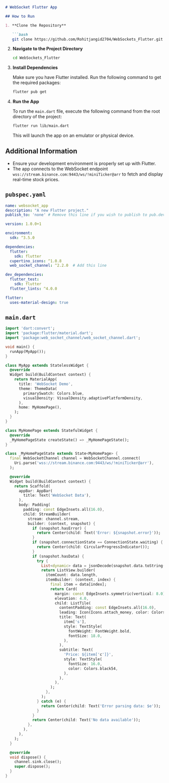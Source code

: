 ```markdown
# WebSocket Flutter App

## How to Run

1. **Clone the Repository**

   ```bash
   git clone https://github.com/Rohitjangid2704/WebSockets_Flutter.git
   ```

2. **Navigate to the Project Directory**

   ```bash
   cd WebSockets_Flutter
   ```

3. **Install Dependencies**

   Make sure you have Flutter installed. Run the following command to get the required packages:

   ```bash
   flutter pub get
   ```

4. **Run the App**

   To run the `main.dart` file, execute the following command from the root directory of the project:

   ```bash
   flutter run lib/main.dart
   ```

   This will launch the app on an emulator or physical device.

## Additional Information

- Ensure your development environment is properly set up with Flutter.
- The app connects to the WebSocket endpoint `wss://stream.binance.com:9443/ws/!miniTicker@arr` to fetch and display real-time stock prices.

## `pubspec.yaml`

```yaml
name: websocket_app
description: "A new Flutter project."
publish_to: 'none' # Remove this line if you wish to publish to pub.dev

version: 1.0.0+1

environment:
  sdk: ^3.5.0

dependencies:
  flutter:
    sdk: flutter
  cupertino_icons: ^1.0.8
  web_socket_channel: ^2.2.0  # Add this line

dev_dependencies:
  flutter_test:
    sdk: flutter
  flutter_lints: ^4.0.0

flutter:
  uses-material-design: true
```

## `main.dart`

```dart
import 'dart:convert';
import 'package:flutter/material.dart';
import 'package:web_socket_channel/web_socket_channel.dart';

void main() {
  runApp(MyApp());
}

class MyApp extends StatelessWidget {
  @override
  Widget build(BuildContext context) {
    return MaterialApp(
      title: 'WebSocket Demo',
      theme: ThemeData(
        primarySwatch: Colors.blue,
        visualDensity: VisualDensity.adaptivePlatformDensity,
      ),
      home: MyHomePage(),
    );
  }
}

class MyHomePage extends StatefulWidget {
  @override
  _MyHomePageState createState() => _MyHomePageState();
}

class _MyHomePageState extends State<MyHomePage> {
  final WebSocketChannel channel = WebSocketChannel.connect(
    Uri.parse('wss://stream.binance.com:9443/ws/!miniTicker@arr'),
  );

  @override
  Widget build(BuildContext context) {
    return Scaffold(
      appBar: AppBar(
        title: Text('WebSocket Data'),
      ),
      body: Padding(
        padding: const EdgeInsets.all(16.0),
        child: StreamBuilder(
          stream: channel.stream,
          builder: (context, snapshot) {
            if (snapshot.hasError) {
              return Center(child: Text('Error: ${snapshot.error}'));
            }
            if (snapshot.connectionState == ConnectionState.waiting) {
              return Center(child: CircularProgressIndicator());
            }
            if (snapshot.hasData) {
              try {
                List<dynamic> data = jsonDecode(snapshot.data.toString());
                return ListView.builder(
                  itemCount: data.length,
                  itemBuilder: (context, index) {
                    final item = data[index];
                    return Card(
                      margin: const EdgeInsets.symmetric(vertical: 8.0),
                      elevation: 4.0,
                      child: ListTile(
                        contentPadding: const EdgeInsets.all(16.0),
                        leading: Icon(Icons.attach_money, color: Colors.green),
                        title: Text(
                          item['s'],
                          style: TextStyle(
                            fontWeight: FontWeight.bold,
                            fontSize: 18.0,
                          ),
                        ),
                        subtitle: Text(
                          'Price: ${item['c']}',
                          style: TextStyle(
                            fontSize: 16.0,
                            color: Colors.black54,
                          ),
                        ),
                      ),
                    );
                  },
                );
              } catch (e) {
                return Center(child: Text('Error parsing data: $e'));
              }
            }
            return Center(child: Text('No data available'));
          },
        ),
      ),
    );
  }

  @override
  void dispose() {
    channel.sink.close();
    super.dispose();
  }
}
```
